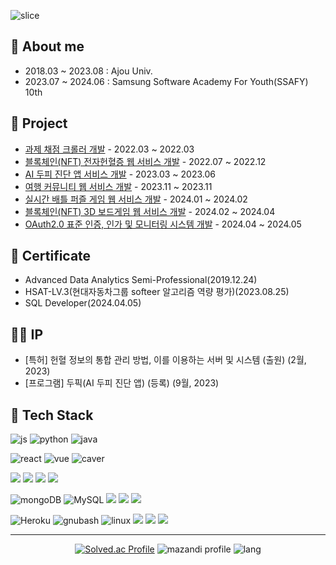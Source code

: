 ![slice](https://capsule-render.vercel.app/api?type=slice&color=auto&height=200&text=Hi,there&fontAlign=70&rotate=13&fontAlignY=25&desc=I'm%20Juyeori.&descAlign=70.&descAlignY=44)

<div>
  
  ## 👋 About me
  * 2018.03 ~ 2023.08 : Ajou Univ.
  * 2023.07 ~ 2024.06 : Samsung Software Academy For Youth(SSAFY) 10th

  ## 🌱 Project
  * [과제 채점 크롤러 개발](https://github.com/Juyeori/bbSelenium) - 2022.03 ~ 2022.03
  * [블록체인(NFT) 전자헌혈증 웹 서비스 개발](https://github.com/Juyeori/paran_bloodchain) - 2022.07 ~ 2022.12
  * [AI 두피 진단 앱 서비스 개발](https://github.com/Juyeori/DoPic) - 2023.03 ~ 2023.06
  * [여행 커뮤니티 웹 서비스 개발](https://github.com/Juyeori/JYTRIP) - 2023.11 ~ 2023.11
  * [실시간 배틀 퍼즐 게임 웹 서비스 개발](https://github.com/PuzzlePop/PuzzlePop-BE) - 2024.01 ~ 2024.02
  * [블록체인(NFT) 3D 보드게임 웹 서비스 개발](https://github.com/Sea-of-Secrets/sos) - 2024.02 ~ 2024.04
  * [OAuth2.0 표준 인증, 인가 및 모니터링 시스템 개발](https://github.com/Juyeori/SSAFYOAuth) - 2024.04 ~ 2024.05

  ## 📗 Certificate
  * Advanced Data Analytics Semi-Professional(2019.12.24)
  * HSAT-LV.3(현대자동차그룹 softeer 알고리즘 역량 평가)(2023.08.25)
  * SQL Developer(2024.04.05)

  ## 👨‍💼 IP
  * [특허] 헌혈 정보의 통합 관리 방법, 이를 이용하는 서버 및 시스템 (출원) (2월, 2023)
  * [프로그램] 두픽(AI 두피 진단 앱) (등록) (9월, 2023)

<!--
  <div align='center'>
    
  ## How to contact me
  
  email : [![Gmail Badge](https://img.shields.io/badge/Gmail-D14836?style=flat&logo=Gmail&logoColor=white)](mailto:dlwndus0728@ajou.ac.kr) <br/>
  blog : [![Blog](https://img.shields.io/badge/Tech%20Blog-555263?style=flat&logoColor=white)](http://juyeori.github.io/)

  </div>
  -->
  <div>

  ## 🚀 Tech Stack
    
  ![js](https://img.shields.io/badge/JavaScript-F7DF1E?style=flat&logo=JavaScript&logoColor=white)
  ![python](https://img.shields.io/badge/Python-3776AB?style=flat&logo=Python&logoColor=white)
  ![java](https://img.shields.io/badge/java-E34F26?style=flat&logo=java&logoColor=white)

  ![react](https://img.shields.io/badge/React-61DAFB?style=flat&logo=React&logoColor=white)
  ![vue](https://img.shields.io/badge/vuedotjs-4FC08D?style=flat&logo=vuedotjs&logoColor=#4FC08D)
  ![caver](https://img.shields.io/badge/Caver.js-000111?style=flat-square)

  <img src="https://img.shields.io/badge/Node.js-5FA04E?style=for-the-badge&logo=Node.js&logoColor=white">
  <img src="https://img.shields.io/badge/Express-000000?style=for-the-badge&logo=Express&logoColor=white">
  <img src="https://img.shields.io/badge/Spring-6DB33F?style=for-the-badge&logo=Spring&logoColor=white">
  <img src="https://img.shields.io/badge/Spring Boot-6DB33F?style=for-the-badge&logo=Spring Boot&logoColor=white">

  ![mongoDB](https://img.shields.io/badge/MongoDB-47A248?style=flat&logo=mongodb&logoColor=white)
  ![MySQL](https://img.shields.io/badge/MySQL-4479A1?style=flat&logo=MySQL&logoColor=white)
  <img src="https://img.shields.io/badge/Elasticsearch-005571?style=for-the-badge&logo=Elasticsearch&logoColor=white">
  <img src="https://img.shields.io/badge/PostgreSQL-4169E1?style=for-the-badge&logo=PostgreSQL&logoColor=white">
  <img src="https://img.shields.io/badge/Redis-FF4438?style=for-the-badge&logo=Redis&logoColor=white">

  ![Heroku](https://img.shields.io/badge/Heroku-430098?style=flat&logo=Heroku&logoColor=white)
  ![gnubash](https://img.shields.io/badge/shell-4EAA25?style=flat&logo=gnubash&logoColor=white)
  ![linux](https://img.shields.io/badge/linux-FCC624?style=flat&logo=linux&logoColor=white)
  <img src="https://img.shields.io/badge/Amazon AWS-232F3E?style=for-the-badge&logo=AWS&logoColor=white">
  <img src="https://img.shields.io/badge/Docker-2496ED?style=for-the-badge&logo=Docker&logoColor=white">
  <img src="https://img.shields.io/badge/Jenkins-D24939?style=for-the-badge&logo=Jenkins&logoColor=white">
  </div>
  
  
  
 </div>

---

<div align='center'>
  
  [![Solved.ac Profile](http://mazassumnida.wtf/api/v2/generate_badge?boj=dlwndus0728)](https://solved.ac/profile/dlwndus0728)
  ![mazandi profile](http://mazandi.herokuapp.com/api?handle=dlwndus0728&theme=cold)
  ![lang](https://github-readme-stats.vercel.app/api/top-langs/?username=Juyeori&layout=compact&theme=radical)
  
</div>
